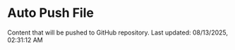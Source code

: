 # Auto Push File

Content that will be pushed to GitHub repository.
Last updated: 08/13/2025, 02:31:12 AM